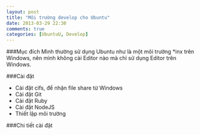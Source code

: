 ```yaml
---
layout: post
title: "Môi trường develop cho Ubuntu"
date: 2013-03-29 22:30
comments: true
categories: [UbuntuU, Develop]
---
```


###Mục đích
Mình thường sử dụng Ubuntu như là một môi trường *inx trên Windows, nên mình không cài Editor nào mà chỉ sử dụng Editor trên Windows.
<!--more-->

###Cài đặt
- Cài đặt cifs, để nhận file share từ Windows
- Cài đặt Git
- Cài đặt Ruby
- Cài đặt NodeJS
- Thiết lập môi trường

###Chi tiết cài đặt